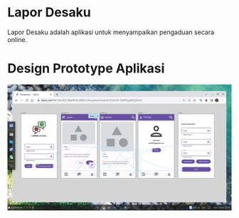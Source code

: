 # Lapor Desaku

Lapor Desaku adalah aplikasi untuk menyampaikan pengaduan secara online.

# Design Prototype Aplikasi
![The San Juan Mountains are beautiful!](prototype.png "San Juan Mountains")
